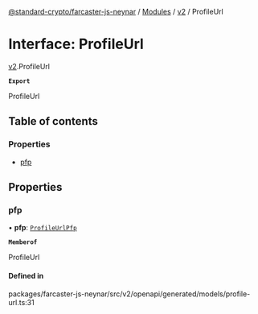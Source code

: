 [@standard-crypto/farcaster-js-neynar](../README.md) / [Modules](../modules.md) / [v2](../modules/v2.md) / ProfileUrl

# Interface: ProfileUrl

[v2](../modules/v2.md).ProfileUrl

**`Export`**

ProfileUrl

## Table of contents

### Properties

- [pfp](v2.ProfileUrl.md#pfp)

## Properties

### pfp

• **pfp**: [`ProfileUrlPfp`](v2.ProfileUrlPfp.md)

**`Memberof`**

ProfileUrl

#### Defined in

packages/farcaster-js-neynar/src/v2/openapi/generated/models/profile-url.ts:31
